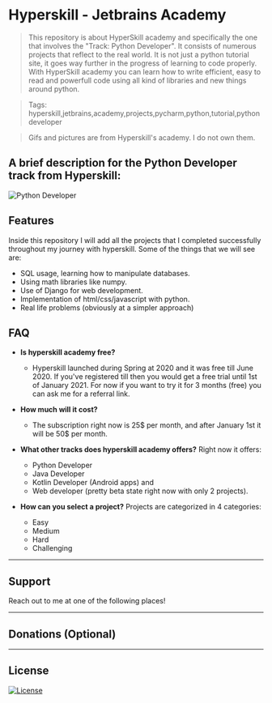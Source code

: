 # Hyperskill - Jetbrains Academy

> This repository is about HyperSkill academy and specifically the one that involves the "Track: Python Developer". It consists of numerous projects that reflect to the real world. It is not just a python tutorial site, it goes way further in the progress of learning to code properly. With HyperSkill academy you can learn how to write efficient, easy to read and powerfull code using all kind of libraries and new things around python.

> Tags: hyperskill,jetbrains,academy,projects,pycharm,python,tutorial,python developer

> Gifs and pictures are from Hyperskill's academy. I do not own them.

## A brief description for the Python Developer track from Hyperskill:

![Python Developer](https://snipboard.io/JOwohg.jpg)

## Features

Inside this repository I will add all the projects that I completed successfully throughout my journey with hyperskill. Some of the things that we will see are:
- SQL usage, learning how to manipulate databases.
- Using math libraries like numpy.
- Use of Django for web development.
- Implementation of html/css/javascript with python.
- Real life problems (obviously at a simpler approach) 

## FAQ

- **Is hyperskill academy free?**
    - Hyperskill launched during Spring at 2020 and it was free till June 2020. If you've registered till then you would get a free trial until 1st of January 2021. For now if you want to try it for 3 months (free) you can ask me for a referral link.
    
- **How much will it cost?**
    - The subscription right now is 25$ per month, and after January 1st it will be 50$ per month.

- **What other tracks does hyperskill academy offers?**
    Right now it offers:
    - Python Developer
    - Java Developer
    - Kotlin Developer (Android apps) and
    - Web developer (pretty beta state right now with only 2 projects).
    
- **How can you select a project?**
    Projects are categorized in 4 categories:
    - Easy
    - Medium
    - Hard
    - Challenging
---

## Support


Reach out to me at one of the following places!


---

## Donations (Optional)




---

## License

[![License](http://img.shields.io/:license-mit-blue.svg?style=flat-square)](http://badges.mit-license.org)


